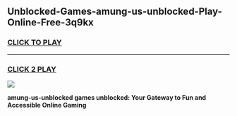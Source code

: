 
## Unblocked-Games-amung-us-unblocked-Play-Online-Free-3q9kx
<h3>
<a href="https://premium76.site?title=amung-us-unblocked&ref=26A">CLICK TO PLAY</a></h3>
<hr>

<h3>
<a href="https://premium76.site?title=amung-us-unblocked&ref=26A">CLICK 2 PLAY</a>
  
</h3>

<a href="https://premium76.site?title=amung-us-unblocked&ref=26A"><img src="https://clearcache.store/games.png"></a>


**amung-us-unblocked games unblocked: Your Gateway to Fun and Accessible Online Gaming**
